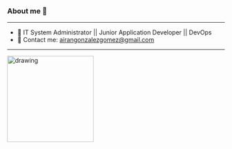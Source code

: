 ### About me 👋
---

- 🔭 IT System Administrator || Junior Application Developer || DevOps
- 💬 Contact me: airangonzalezgomez@gmail.com

---
<img src="https://c.tenor.com/GfSX-u7VGM4AAAAC/coding.gif" alt="drawing" width="200"/>
